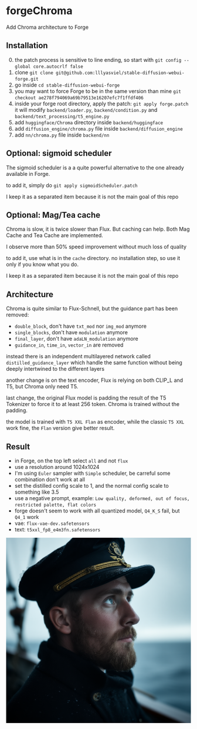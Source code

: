 # forgeChroma

Add Chroma architecture to Forge

## Installation

0) the patch process is sensitive to line ending, so start with `git config --global core.autocrlf false`
1) clone `git clone git@github.com:lllyasviel/stable-diffusion-webui-forge.git`
2) go inside `cd stable-diffusion-webui-forge`
3) you may want to force Forge to be in the same version than mine `git checkout ae278f794069a69b79513e16207efc7f1ffdf406`
4) inside your forge root directory, apply the patch: `git apply forge.patch` it will modify `backend/loader.py`, `backend/condition.py` and `backend/text_processing/t5_engine.py`
5) add `huggingface/Chroma` directory inside `backend/huggingface`
6) add `diffusion_engine/chroma.py` file inside `backend/diffusion_engine`
7) add `nn/chroma.py` file inside `backend/nn`

## Optional: sigmoid scheduler

The sigmoid scheduler is a a quite powerful alternative to the one already available in Forge.

to add it, simply do `git apply sigmoidScheduler.patch`

I keep it as a separated item because it is not the main goal of this repo

## Optional: Mag/Tea cache

Chroma is slow, it is twice slower than Flux. But caching can help. Both Mag Cache and Tea Cache are implemented.

I observe more than 50% speed improvement without much loss of quality

to add it, use what is in the `cache` directory. no installation step, so use it only if you know what you do.

I keep it as a separated item because it is not the main goal of this repo

## Architecture

Chroma is quite similar to Flux-Schnell, but the guidance part has been removed:
- `double_block`, don't have `txt_mod` nor `img_mod` anymore
- `single_blocks`, don't have `modulation` anymore
- `final_layer`, don't have `adaLN_modulation` anymore
- `guidance_in`, `time_in`, `vector_in` are removed

instead there is an independent multilayered network called `distilled_guidance_layer` which handle the same function without being deeply intertwined to the different layers

another change is on the text encoder, Flux is relying on both CLIP_L and T5, but Chroma only need T5.

last change, the original Flux model is padding the result of the T5 Tokenizer to force it to at least 256 token. Chroma is trained without the padding.

the model is trained with `T5 XXL Flan` as encoder, while the classic `T5 XXL` work fine, the `Flan` version give better result.

## Result

- in Forge, on the top left select `all` and not `flux`
- use a resolution around 1024x1024
- I'm using `Euler` sampler with `Simple` scheduler, be carreful some combination don't work at all
- set the distilled config scale to 1, and the normal config scale to something like 3.5
- use a negative prompt, example: `Low quality, deformed, out of focus, restricted palette, flat colors`
- forge doesn't seem to work with all quantized model, `Q4_K_S` fail, but `Q4_1` work
- vae: `flux-vae-dev.safetensors`
- text: `t5xxl_fp8_e4m3fn.safetensors`

![sailor](sailor.png)
